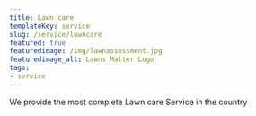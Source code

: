 ```yaml
---
title: Lawn care
templateKey: service
slug: /service/lawncare
featured: true
featuredimage: /img/lawnassessment.jpg
featuredimage_alt: Lawns Matter Logo
tags:
- service
---
```

We provide the most complete Lawn care Service in the country